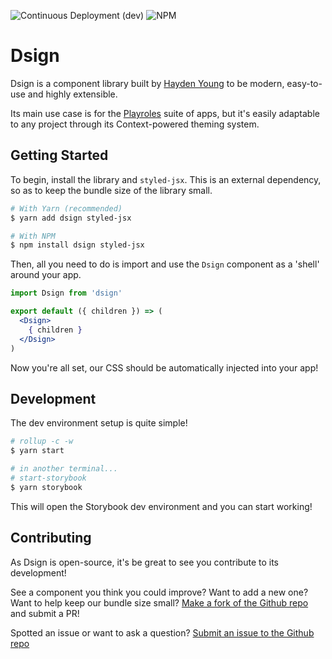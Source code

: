 ![Continuous Deployment (dev)](https://github.com/itshaydendev/dsign/workflows/Continuous%20Deployment%20(dev)/badge.svg)
![NPM](https://img.shields.io/npm/v/@itshaydendev/dsign?label=%40itshaydendev%2Fdsign&logo=npm)

# Dsign

Dsign is a component library built by [Hayden Young](https://github.com/itshaydendev) to be modern, easy-to-use and highly extensible.

Its main use case is for the [Playroles](https://playroles.app) suite of apps, but it's easily adaptable to any project through its Context-powered theming system.

## Getting Started

To begin, install the library and `styled-jsx`. This is an external dependency, so as to keep the bundle size of the library small.

```bash
# With Yarn (recommended)
$ yarn add dsign styled-jsx

# With NPM
$ npm install dsign styled-jsx
```

Then, all you need to do is import and use the `Dsign` component as a 'shell' around your app.

```jsx
import Dsign from 'dsign'

export default ({ children }) => (
  <Dsign>
    { children }
  </Dsign>
)
```

Now you're all set, our CSS should be automatically injected into your app!

## Development

The dev environment setup is quite simple!

```bash
# rollup -c -w
$ yarn start

# in another terminal...
# start-storybook
$ yarn storybook
```

This will open the Storybook dev environment and you can start working!

## Contributing

As Dsign is open-source, it's be great to see you contribute to its development!

See a component you think you could improve? Want to add a new one? Want to help keep our bundle size small? [Make a fork of the Github repo](https://github.com/itshaydendev/dsign/fork) and submit a PR!

Spotted an issue or want to ask a question? [Submit an issue to the Github repo](https://github.com/itshaydendev/dsign/issues/new)